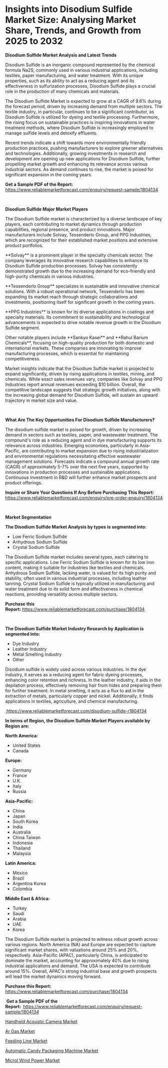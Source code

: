 <p><h1>Insights into Disodium Sulfide Market Size: Analysing Market Share, Trends, and Growth from 2025 to 2032</h1></p><p><strong>Disodium Sulfide Market Analysis and Latest Trends</strong></p>
<p><p>Disodium Sulfide is an inorganic compound represented by the chemical formula Na2S, commonly used in various industrial applications, including textiles, paper manufacturing, and water treatment. With its unique properties, such as its ability to act as a reducing agent and its effectiveness in sulfurization processes, Disodium Sulfide plays a crucial role in the production of many chemicals and materials.</p><p>The Disodium Sulfide Market is expected to grow at a CAGR of 9.6% during the forecast period, driven by increasing demand from multiple sectors. The textile industry, in particular, continues to be a significant contributor, as Disodium Sulfide is utilized for dyeing and textile processing. Furthermore, the rising focus on sustainable practices is inspiring innovations in water treatment methods, where Disodium Sulfide is increasingly employed to manage sulfide levels and detoxify effluents.</p><p>Recent trends indicate a shift towards more environmentally friendly production practices, pushing manufacturers to explore greener alternatives and technologies. Additionally, growing investments in research and development are opening up new applications for Disodium Sulfide, further propelling market growth and enhancing its relevance across various industrial sectors. As demand continues to rise, the market is poised for significant expansion in the coming years.</p></p>
<p><strong>Get a Sample PDF of the Report:&nbsp;</strong> <a href="https://www.reliablemarketforecast.com/enquiry/request-sample/1804134?utm_campaign=2447&utm_medium=2&utm_source=Github&utm_content=ia&utm_term=01042025&utm_id=disodium-sulfide">https://www.reliablemarketforecast.com/enquiry/request-sample/1804134</a></p>
<p>&nbsp;</p>
<p><strong>Disodium Sulfide Major Market Players</strong></p>
<p><p>The Disodium Sulfide market is characterized by a diverse landscape of key players, each contributing to market dynamics through production capabilities, regional presence, and product innovations. Major manufacturers include Solvay, Tessenderlo Group, and PPG Industries, which are recognized for their established market positions and extensive product portfolios.</p><p>**Solvay** is a prominent player in the specialty chemicals sector. The company leverages its innovative research capabilities to enhance its Disodium Sulfide production processes. Solvay has consistently demonstrated growth due to the increasing demand for eco-friendly and high-purity chemicals in various industries.</p><p>**Tessenderlo Group** specializes in sustainable and innovative chemical solutions. With a robust operational network, Tessenderlo has been expanding its market reach through strategic collaborations and investments, positioning itself for significant growth in the coming years.</p><p>**PPG Industries** is known for its diverse applications in coatings and specialty materials. Its commitment to sustainability and technological advancements is expected to drive notable revenue growth in the Disodium Sulfide segment.</p><p>Other notable players include **Sankyo Kasei** and **Rahul Barium Chemicals**, focusing on high-quality production for both domestic and international markets. These companies are innovating to improve manufacturing processes, which is essential for maintaining competitiveness.</p><p>Market insights indicate that the Disodium Sulfide market is projected to expand significantly, driven by rising applications in textiles, mining, and chemicals. While exact sales revenues vary, companies like Solvay and PPG Industries report annual revenues exceeding $10 billion. Overall, the competitive landscape suggests that strategic growth initiatives, along with the increasing global demand for Disodium Sulfide, will sustain an upward trajectory in market size and value.</p></p>
<p>&nbsp;</p>
<p><strong>What Are The Key Opportunities For Disodium Sulfide Manufacturers?</strong></p>
<p><p>The disodium sulfide market is poised for growth, driven by increasing demand in sectors such as textiles, paper, and wastewater treatment. The compound's role as a reducing agent and in dye manufacturing supports its relevance across industries. Emerging economies, particularly in Asia-Pacific, are contributing to market expansion due to rising industrialization and environmental regulations necessitating effective wastewater management solutions. Forecasts indicate a compound annual growth rate (CAGR) of approximately 5-7% over the next five years, supported by innovations in production processes and sustainable applications. Continuous investment in R&D will further enhance market prospects and product offerings.</p></p>
<p><strong>Inquire or Share Your Questions If Any Before Purchasing This Report:</strong> <a href="https://www.reliablemarketforecast.com/enquiry/pre-order-enquiry/1804134?utm_campaign=2447&utm_medium=2&utm_source=Github&utm_content=ia&utm_term=01042025&utm_id=disodium-sulfide">https://www.reliablemarketforecast.com/enquiry/pre-order-enquiry/1804134</a></p>
<p>&nbsp;</p>
<p><strong>Market Segmentation</strong></p>
<p><strong>The Disodium Sulfide Market Analysis by types is segmented into:</strong></p>
<p><ul><li>Low Ferric Sodium Sulfide</li><li>Anhydrous Sodium Sulfide</li><li>Crystal Sodium Sulfide</li></ul></p>
<p><p>The Disodium Sulfide market includes several types, each catering to specific applications. Low Ferric Sodium Sulfide is known for its low iron content, making it suitable for industries like textiles and chemicals. Anhydrous Sodium Sulfide, lacking water, is valued for its high purity and stability, often used in various industrial processes, including leather tanning. Crystal Sodium Sulfide is typically utilized in manufacturing and water treatment due to its solid form and effectiveness in chemical reactions, providing versatility across multiple sectors.</p></p>
<p><strong>Purchase this Report:&nbsp;</strong><a href="https://www.reliablemarketforecast.com/purchase/1804134?utm_campaign=2447&utm_medium=2&utm_source=Github&utm_content=ia&utm_term=01042025&utm_id=disodium-sulfide">https://www.reliablemarketforecast.com/purchase/1804134</a></p>
<p>&nbsp;</p>
<p><strong>The Disodium Sulfide Market Industry Research by Application is segmented into:</strong></p>
<p><ul><li>Dye Industry</li><li>Leather Industry</li><li>Metal Smelting Industry</li><li>Other</li></ul></p>
<p><p>Disodium sulfide is widely used across various industries. In the dye industry, it serves as a reducing agent for fabric dyeing processes, enhancing color retention and richness. In the leather industry, it aids in the depilation process, effectively removing hair from hides and preparing them for further treatment. In metal smelting, it acts as a flux to aid in the extraction of metals, particularly copper and nickel. Additionally, it finds applications in textiles, agriculture, and chemical manufacturing.</p></p>
<p><a href="https://www.reliablemarketforecast.com/disodium-sulfide-r1804134?utm_campaign=2447&utm_medium=2&utm_source=Github&utm_content=ia&utm_term=01042025&utm_id=disodium-sulfide">&nbsp;https://www.reliablemarketforecast.com/disodium-sulfide-r1804134</a></p>
<p><strong>In terms of Region, the Disodium Sulfide Market Players available by Region are:</strong></p>
<p>
    <p> <strong> North America: </strong>
        <ul>
            <li>United States</li>
            <li>Canada</li>
        </ul>
        </p> 
    <p> <strong> Europe: </strong>
        <ul>
            <li>Germany</li>
            <li>France</li>
            <li>U.K.</li>
            <li>Italy</li>
            <li>Russia</li>
        </ul>
        </p> 
    <p> <strong> Asia-Pacific: </strong>
        <ul>
            <li>China</li>
            <li>Japan</li>
            <li>South Korea</li>
            <li>India</li>
            <li>Australia</li>
            <li>China Taiwan</li>
            <li>Indonesia</li>
            <li>Thailand</li>
            <li>Malaysia</li>
        </ul>
        </p> 
    <p> <strong> Latin America: </strong>
        <ul>
            <li>Mexico</li>
            <li>Brazil</li>
            <li>Argentina Korea</li>
            <li>Colombia</li>
        </ul>
        </p> 
    <p> <strong> Middle East & Africa: </strong>
        <ul>
            <li>Turkey</li>
            <li>Saudi</li>
            <li>Arabia</li>
            <li>UAE</li>
            <li>Korea</li>
        </ul>
    </p>
    </p>
<p><p>The Disodium Sulfide market is projected to witness robust growth across various regions. North America (NA) and Europe are expected to capture significant market shares, with valuations around 25% and 20%, respectively. Asia-Pacific (APAC), particularly China, is anticipated to dominate the market, accounting for approximately 40% due to rising industrial applications and demand. The USA is expected to contribute around 15%. Overall, APAC's strong industrial base and growth prospects will lead the market dynamics moving forward.</p></p>
<p><strong>Purchase this Report: </strong><a href="https://www.reliablemarketforecast.com/purchase/1804134?utm_campaign=2447&utm_medium=2&utm_source=Github&utm_content=ia&utm_term=01042025&utm_id=disodium-sulfide">https://www.reliablemarketforecast.com/purchase/1804134</a></p>
<p>&nbsp;<strong>Get a Sample PDF of the Report:&nbsp;&nbsp;</strong><a href="https://www.reliablemarketforecast.com/enquiry/request-sample/1804134?utm_campaign=2447&utm_medium=2&utm_source=Github&utm_content=ia&utm_term=01042025&utm_id=disodium-sulfide">https://www.reliablemarketforecast.com/enquiry/request-sample/1804134</a></p>
<p><strong></strong></p>
<p><p><a href="https://www.linkedin.com/pulse/strategic-analysis-handheld-acoustic-camera-market-forecast-4si5f?utm_campaign=2447&utm_medium=2&utm_source=Github&utm_content=ia&utm_term=01042025&utm_id=disodium-sulfide">Handheld Acoustic Camera Market</a></p><p><a href="https://github.com/ernierintzfu/Market-Research-Report-List-1/blob/main/ar-gas-market.md?utm_campaign=2447&utm_medium=2&utm_source=Github&utm_content=ia&utm_term=01042025&utm_id=disodium-sulfide">Ar Gas Market</a></p><p><a href="https://github.com/kielbledeni0/Market-Research-Report-List-1/blob/main/feeding-line-market.md?utm_campaign=2447&utm_medium=2&utm_source=Github&utm_content=ia&utm_term=01042025&utm_id=disodium-sulfide">Feeding Line Market</a></p><p><a href="https://www.linkedin.com/pulse/synopsis-global-automatic-candy-packaging-machine-market-trend-fegjf?utm_campaign=2447&utm_medium=2&utm_source=Github&utm_content=ia&utm_term=01042025&utm_id=disodium-sulfide">Automatic Candy Packaging Machine Market</a></p><p><a href="https://www.linkedin.com/pulse/delving-growth-market-microl-wind-power-expected-86-cagr-2025-v7tvf?utm_campaign=2447&utm_medium=2&utm_source=Github&utm_content=ia&utm_term=01042025&utm_id=disodium-sulfide">Microl Wind Power Market</a></p></p>